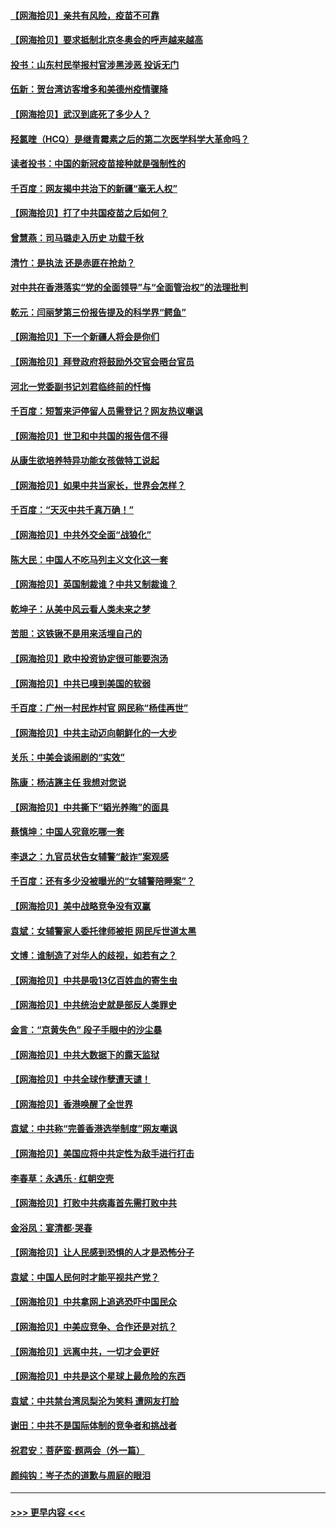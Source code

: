 #### [【网海拾贝】亲共有风险，疫苗不可靠](../pages/nsc993/n12872224.md?t=04120751) 
#### [【网海拾贝】要求抵制北京冬奥会的呼声越来越高](../pages/nsc993/n12868962.md?t=04120751) 
#### [投书：山东村民举报村官涉黑涉恶 投诉无门](../pages/nsc993/n12869726.md?t=04120751) 
#### [伍新：贺台湾访客增多和美德州疫情骤降](../pages/nsc993/n12865651.md?t=04120751) 
#### [【网海拾贝】武汉到底死了多少人？](../pages/nsc993/n12863707.md?t=04120751) 
#### [羟氯喹（HCQ）是继青霉素之后的第二次医学科学大革命吗？](../pages/nsc993/n12638564.md?t=04120751) 
#### [读者投书：中国的新冠疫苗接种就是强制性的](../pages/nsc993/n12859932.md?t=04120751) 
#### [千百度：网友揭中共治下的新疆“毫无人权”](../pages/nsc993/n12858385.md?t=04120751) 
#### [【网海拾贝】打了中共国疫苗之后如何？](../pages/nsc993/n12857866.md?t=04120751) 
#### [曾慧燕：司马璐走入历史 功载千秋](../pages/nsc993/n12856996.md?t=04120751) 
#### [清竹：是执法 还是赤匪在抢劫？](../pages/nsc993/n12856952.md?t=04120751) 
#### [对中共在香港落实“党的全面领导”与“全面管治权”的法理批判](../pages/nsc993/n12856929.md?t=04120751) 
#### [乾元：闫丽梦第三份报告提及的科学界“鳄鱼”](../pages/nsc993/n12855985.md?t=04120751) 
#### [【网海拾贝】下一个新疆人将会是你们](../pages/nsc993/n12855864.md?t=04120751) 
#### [【网海拾贝】拜登政府将鼓励外交官会晤台官员](../pages/nsc993/n12853615.md?t=04120751) 
#### [河北一党委副书记刘君临终前的忏悔](../pages/nsc993/n12849420.md?t=04120751) 
#### [千百度：短暂来沪停留人员需登记？网友热议嘲讽](../pages/nsc993/n12853497.md?t=04120751) 
#### [【网海拾贝】世卫和中共国的报告信不得](../pages/nsc993/n12850902.md?t=04120751) 
#### [从康生欲培养特异功能女孩做特工说起](../pages/nsc993/n12849289.md?t=04120751) 
#### [【网海拾贝】如果中共当家长，世界会怎样？](../pages/nsc993/n12848436.md?t=04120751) 
#### [千百度：“天灭中共千真万确！”](../pages/nsc993/n12845659.md?t=04120751) 
#### [【网海拾贝】中共外交全面“战狼化”](../pages/nsc993/n12845607.md?t=04120751) 
#### [陈大民：中国人不吃马列主义文化这一套](../pages/nsc993/n12842496.md?t=04120751) 
#### [【网海拾贝】英国制裁谁？中共又制裁谁？](../pages/nsc993/n12840909.md?t=04120751) 
#### [乾坤子：从美中风云看人类未来之梦](../pages/nsc993/n12840590.md?t=04120751) 
#### [苦胆：这铁锹不是用来活埋自己的](../pages/nsc993/n12839512.md?t=04120751) 
#### [【网海拾贝】欧中投资协定很可能要泡汤](../pages/nsc993/n12835122.md?t=04120751) 
#### [【网海拾贝】中共已嗅到美国的软弱](../pages/nsc993/n12832411.md?t=04120751) 
#### [千百度：广州一村民炸村官 网民称“杨佳再世”](../pages/nsc993/n12832380.md?t=04120751) 
#### [【网海拾贝】中共主动迈向朝鲜化的一大步](../pages/nsc993/n12829887.md?t=04120751) 
#### [关乐：中美会谈闹剧的“实效”](../pages/nsc993/n12826698.md?t=04120751) 
#### [陈康：杨洁篪主任  我想对您说](../pages/nsc993/n12826609.md?t=04120751) 
#### [【网海拾贝】中共撕下“韬光养晦”的面具](../pages/nsc993/n12826459.md?t=04120751) 
#### [蔡慎坤：中国人究竟吃哪一套](../pages/nsc993/n12826010.md?t=04120751) 
#### [李退之：九官员状告女辅警“敲诈”案观感](../pages/nsc993/n12823984.md?t=04120751) 
#### [千百度：还有多少没被曝光的“女辅警陪睡案”？](../pages/nsc993/n12822136.md?t=04120751) 
#### [【网海拾贝】美中战略竞争没有双赢](../pages/nsc993/n12822105.md?t=04120751) 
#### [袁斌：女辅警家人委托律师被拒 网民斥世道太黑](../pages/nsc993/n12822004.md?t=04120751) 
#### [文博：谁制造了对华人的歧视，如若有之？](../pages/nsc993/n12821635.md?t=04120751) 
#### [【网海拾贝】中共是吸13亿百姓血的寄生虫](../pages/nsc993/n12819191.md?t=04120751) 
#### [【网海拾贝】中共统治史就是部反人类罪史](../pages/nsc993/n12816738.md?t=04120751) 
#### [金言：“京黄失色” 段子手眼中的沙尘暴](../pages/nsc993/n12815700.md?t=04120751) 
#### [【网海拾贝】中共大数据下的露天监狱](../pages/nsc993/n12811075.md?t=04120751) 
#### [【网海拾贝】中共全球作孽遭天谴！](../pages/nsc993/n12810258.md?t=04120751) 
#### [【网海拾贝】香港唤醒了全世界](../pages/nsc993/n12809100.md?t=04120751) 
#### [袁斌：中共称“完善香港选举制度”网友嘲讽](../pages/nsc993/n12808994.md?t=04120751) 
#### [【网海拾贝】美国应将中共定性为敌手进行打击](../pages/nsc993/n12806870.md?t=04120751) 
#### [李春草：永遇乐 · 红朝空壳](../pages/nsc993/n12805365.md?t=04120751) 
#### [【网海拾贝】打败中共病毒首先需打败中共](../pages/nsc993/n12803930.md?t=04120751) 
#### [金浴凤：宴清都‧哭春](../pages/nsc993/n12801601.md?t=04120751) 
#### [【网海拾贝】让人民感到恐惧的人才是恐怖分子](../pages/nsc993/n12799347.md?t=04120751) 
#### [袁斌：中国人民何时才能平视共产党？](../pages/nsc993/n12799306.md?t=04120751) 
#### [【网海拾贝】中共拿网上追逃恐吓中国民众](../pages/nsc993/n12796905.md?t=04120751) 
#### [【网海拾贝】中美应竞争、合作还是对抗？](../pages/nsc993/n12794675.md?t=04120751) 
#### [【网海拾贝】远离中共，一切才会更好](../pages/nsc993/n12793572.md?t=04120751) 
#### [【网海拾贝】中共是这个星球上最危险的东西](../pages/nsc993/n12791400.md?t=04120751) 
#### [袁斌：中共禁台湾凤梨沦为笑料 遭网友打脸](../pages/nsc993/n12791335.md?t=04120751) 
#### [谢田：中共不是国际体制的竞争者和挑战者](../pages/nsc993/n12791212.md?t=04120751) 
#### [祝君安：菩萨蛮·题两会（外一篇）](../pages/nsc993/n12786801.md?t=04120751) 
#### [颜纯钩：岑子杰的道歉与周庭的眼泪](../pages/nsc993/n12786775.md?t=04120751) 

----
#### [ >>> 更早内容 <<< ](../indexes/nsc993-earlier.md)
